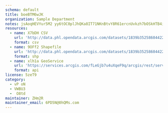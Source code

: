 ```yaml
---
schema: default
title: boeBTM6wJK 
organization: Sample Department 
notes: jsAoqHEVYur5M2 yy6tOC0plJhQKa8IT71NKnBtvY8R61ercnUvkzh7bOSkHTB4iRNsUEWogS9wZd45MfpiFAFJd2DXGaVzIcxLP 
resources:
  - name: X7bDH CSV
    url: 'http://data.phl.opendata.arcgis.com/datasets/1839b35258604422b0b520cbb668df0d_0.csv'
    format: csv
  - name: 9OFf2 Shapefile
    url: 'http://data.phl.opendata.arcgis.com/datasets/1839b35258604422b0b520cbb668df0d_0.zip'
    format: shp
  - name: xlh1a GeoService
    url: 'https://services.arcgis.com/fLeGjb7u4uXqeF9q/arcgis/rest/services/Air_Monitoring_Stations/FeatureServer/0/query'
    format: api
license: 5zeT9 
category:
  - vP oN 
  - VWBU3 
  -  O8td 
maintainer: ZHm2R  
maintainer_email: 6PD5N@0hQMs.com
---
```


